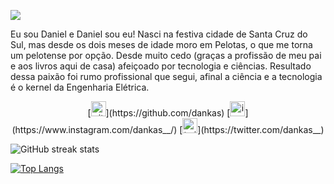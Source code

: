 ![](https://i.imgur.com/jniRsbr.png)

Eu sou Daniel e Daniel sou eu! Nasci na festiva cidade de Santa Cruz do Sul, mas desde os dois meses de idade moro em Pelotas, o que me torna um pelotense por opção.  Desde muito cedo (graças a profissão de meu pai e aos livros aqui de casa) afeiçoado por tecnologia e ciências. Resultado dessa paixão foi rumo profissional que segui, afinal a ciência e a tecnologia é o kernel da Engenharia Elétrica.

<center>[<img src='https://cdn.jsdelivr.net/npm/simple-icons@3.0.1/icons/github.svg' alt='github' height='24'>](https://github.com/dankas)  [<img src='https://cdn.jsdelivr.net/npm/simple-icons@3.0.1/icons/instagram.svg' alt='instagram' height='24'>](https://www.instagram.com/dankas__/)  [<img src='https://cdn.jsdelivr.net/npm/simple-icons@3.0.1/icons/twitter.svg' alt='twitter' height='24'>](https://twitter.com/dankas__)  </center>

![GitHub streak stats](https://github-readme-streak-stats.herokuapp.com/?user=dankas) 

[![Top Langs](https://github-readme-stats.vercel.app/api/top-langs/?username=dankas)](https://github.com/anuraghazra/github-readme-stats)
